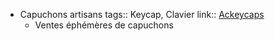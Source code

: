 - Capuchons artisans
  tags:: Keycap, Clavier
  link:: [Ackeycaps](https://www.ackeycaps.com/collections/all)
	- Ventes éphémères de capuchons